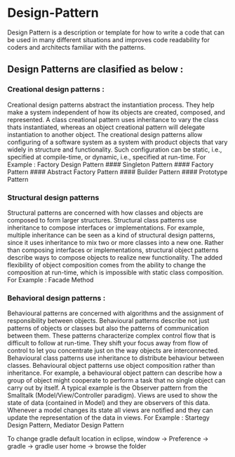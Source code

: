 # Design-Pattern
   Design Pattern is a description or template for how to write a code that can be used in many different situations and improves code readability for coders and architects familiar with the patterns.

## Design Patterns are clasified as below :

### Creational design patterns : 
   Creational design patterns abstract the instantiation process. They help make a system independent of how its objects are created, composed, and represented. 
	A class creational pattern uses inheritance to vary the class thats instantiated, whereas an object creational pattern will delegate instantiation to another object. 
	The creational design patterns allow configuring of a software system as a system with product objects that vary widely in structure and functionality. Such configuration can be static, i.e., specified at compile-time, or dynamic, i.e., specified at run-time.
 	For Example : Factory Design Pattern
 	#### Singleton Pattern
 	#### Factory Pattern
 	#### Abstract Factory Pattern
 	#### Builder Pattern
 	#### Prototype Pattern
 	
### Structural design patterns
   Structural patterns are concerned with how classes and objects are composed to form larger structures. 
   Structural class patterns use inheritance to compose interfaces or implementations. For example, multiple inheritance can be seen as a kind of structural design patterns, since it uses inheritance to mix two or more classes into a new one. 
   Rather than composing interfaces or implementations, structural object patterns describe ways to compose objects to realize new functionality. The added flexibility of object composition comes from the ability to change the composition at run-time, which is impossible with static class composition. 
   For Example : Facade Method
 
### Behavioral design patterns : 
   Behavioural patterns are concerned with algorithms and the assignment of responsibility between objects. Behavioural patterns describe not just patterns of objects or classes but also the patterns of communication between them. These patterns characterize complex control flow that is difficult to follow at run-time. They shift your focus away from flow of control to let you concentrate just on the way objects are interconnected.
   Behavioural class patterns use inheritance to distribute behaviour between classes.
   Behavioural object patterns use object composition rather than inheritance. For example, a behavioural object pattern can describe how a group of object might cooperate to perform a task that no single object can carry out by itself. A typical example is the Observer pattern from the Smalltalk (Model/View/Controller paradigm). Views are used to show the state of data (contained in Model) and they are observers of this data. Whenever a model changes its state all views are notified and they can update the representation of the data in views.
   For Example : Startegy Design Pattern, Mediator Design Pattern
   
   
To change gradle default location in eclipse, window -> Preference -> gradle -> gradle user home -> browse the folder